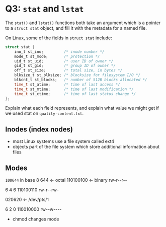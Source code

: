 # Q3: `stat` and `lstat`

The `stat()` and `lstat()` functions both take an argument which is a pointer to a `struct stat` object, and fill it with the metadata for a named file.

On Linux, some of the fields in `struct stat` include:

```c
struct stat {
    ino_t st_ino;         /* inode number */
    mode_t st_mode;       /* protection */
    uid_t st_uid;         /* user ID of owner */
    gid_t st_gid;         /* group ID of owner */
    off_t st_size;        /* total size, in bytes */
    blksize_t st_blksize; /* blocksize for filesystem I/O */
    blkcnt_t st_blocks;   /* number of 512B blocks allocated */
    time_t st_atime;      /* time of last access */
    time_t st_mtime;      /* time of last modification */
    time_t st_ctime;      /* time of last status change */
};
```

Explain what each field represents, and explain what value we might get if we used stat on `quality-content.txt`.

## Inodes (index nodes)
- most Linux systems use a file system called ext4
- objects part of the file system which store additional information about files

## Modes
`100644` in base 8
      644 <- octal
110100100 <- binary
rw-r--r--

 6  4  6
110100110
rw-r--rw-

020620 <- /dev/pts/1

 6  2  0
110010000
rw--w----

- chmod changes mode
